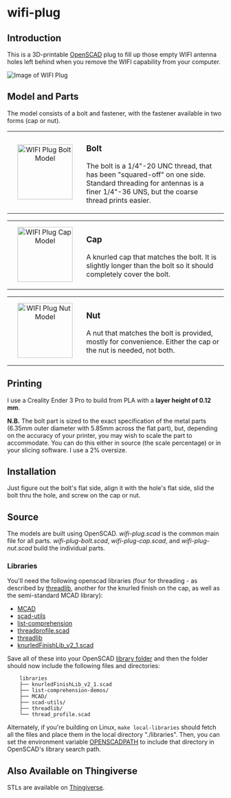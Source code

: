 # wifi-plug

## Introduction

This is a 3D-printable [OpenSCAD](https://openscad.org/) plug to fill up those
empty WIFI antenna holes left behind when you remove the WIFI capability from
your computer.

![Image of WIFI Plug](../media/media/wifi-plug-installed.jpg "Glorious WIFI Plug")

## Model and Parts

The model consists of a bolt and fastener, with the fastener available in two
forms (cap or nut).

<div class="model" data-name="WIFI Plug Bolt" data-icon-size="128" data-left-icon="wifi-plug-bolt.icon.png" data-left="wifi-plug-bolt.stl"><!-- expanded by annotate-model --><table align="center" width="100%"><tbody><tr width="100%"><td align="center" width="160" height="160"><a href="../media/media/wifi-plug-bolt.stl" target="_blank" title="View WIFI Plug Bolt Model"><img src="../media/media/wifi-plug-bolt.icon.png" alt="WIFI Plug Bolt Model" width="128" height="128" /></a></td><td>

### Bolt

The bolt is a 1/4"-20 UNC thread, that has been "squared-off" on
one side. Standard threading for antennas is a finer 1/4"-36 UNS, but
the coarse thread prints easier.

</td></tr></tbody></table></div>

<div class="model" data-name="WIFI Plug Cap" data-icon-size="128" data-left-icon="wifi-plug-cap.icon.png" data-left="wifi-plug-cap.stl"><!-- expanded by annotate-model --><table align="center" width="100%"><tbody><tr width="100%"><td align="center" width="160" height="160"><a href="../media/media/wifi-plug-cap.stl" target="_blank" title="View WIFI Plug Cap Model"><img src="../media/media/wifi-plug-cap.icon.png" alt="WIFI Plug Cap Model" width="128" height="128" /></a></td><td>

### Cap

A knurled cap that matches the bolt. It is slightly longer than
the bolt so it should completely cover the bolt.

</td></tr></tbody></table></div>

<div class="model" data-name="WIFI Plug Nut" data-icon-size="128" data-left-icon="wifi-plug-nut.icon.png" data-left="wifi-plug-nut.stl"><!-- expanded by annotate-model --><table align="center" width="100%"><tbody><tr width="100%"><td align="center" width="160" height="160"><a href="../media/media/wifi-plug-nut.stl" target="_blank" title="View WIFI Plug Nut Model"><img src="../media/media/wifi-plug-nut.icon.png" alt="WIFI Plug Nut Model" width="128" height="128" /></a></td><td>

### Nut

A nut that matches the bolt is provided, mostly for convenience. Either the cap
or the nut is needed, not both.


</td></tr></tbody></table></div>

## Printing

I use a Creality Ender 3 Pro to build from PLA with a **layer height of 0.12 mm**.

**N.B.** The bolt part is sized to the exact specification of the metal parts
(6.35mm outer diameter with 5.85mm across the flat part), but, depending on the
accuracy of your printer, you may wish to scale the part to accommodate. You can
do this either in source (the scale percentage) or in your slicing software. I
use a 2% oversize.

## Installation

Just figure out the bolt's flat side, align it with the hole's flat side, slid
the bolt thru the hole, and screw on the cap or nut.

## Source

The models are built using OpenSCAD. *wifi-plug.scad* is the common main file
for all parts. *wifi-plug-bolt.scad*, *wifi-plug-cap.scad*, and *wifi-plug-nut.scad*
build the individual parts.

### Libraries

You'll need the following openscad libraries (four for threading - as described
by [threadlib](https://github.com/adrianschlatter/threadlib), another
for the knurled finish on the cap, as well as the semi-standard MCAD
library):

- [MCAD](https://github.com/openscad/MCAD)
- [scad-utils](https://github.com/openscad/scad-utils)
- [list-comprehension](https://github.com/openscad/list-comprehension-demos)
- [threadprofile.scad](https://github.com/MisterHW/IoP-satellite/blob/master/OpenSCAD%20bottle%20threads/thread_profile.scad)
- [threadlib](https://github.com/adrianschlatter/threadlib)
- [knurledFinishLib\_v2\_1.scad](https://www.thingiverse.com/thing:4146258)

Save all of these into your OpenSCAD [library folder](https://wikibooks.org/wiki/OpenSCAD_User_Manual/Libraries)
and then the folder should now include the following files and directories:

```
    libraries
    ├── knurledFinishLib_v2_1.scad
    ├── list-comprehension-demos/
    ├── MCAD/
    ├── scad-utils/
    ├── threadlib/
    └── thread_profile.scad
```

Alternately, if you're building on Linux, `make local-libraries` should fetch all the files
and place them in the local directory "./libraries". Then, you can set the environment variable
[OPENSCADPATH](https://wikibooks.org/wiki/OpenSCAD_User_Manual/Libraries#Setting_OPENSCADPATH)
to include that directory in OpenSCAD's library search path.

## Also Available on Thingiverse

STLs are available on [Thingiverse](https://www.thingiverse.com/thing:).
